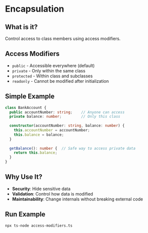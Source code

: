 # Encapsulation

## What is it?
Control access to class members using access modifiers.

## Access Modifiers
- `public` - Accessible everywhere (default)
- `private` - Only within the same class
- `protected` - Within class and subclasses
- `readonly` - Cannot be modified after initialization

## Simple Example
```typescript
class BankAccount {
  public accountNumber: string;    // Anyone can access
  private balance: number;         // Only this class
  
  constructor(accountNumber: string, balance: number) {
    this.accountNumber = accountNumber;
    this.balance = balance;
  }
  
  getBalance(): number {  // Safe way to access private data
    return this.balance;
  }
}
```

## Why Use It?
- **Security**: Hide sensitive data
- **Validation**: Control how data is modified
- **Maintainability**: Change internals without breaking external code

## Run Example
```bash
npx ts-node access-modifiers.ts
``` 